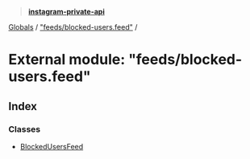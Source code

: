> **[instagram-private-api](../README.md)**

[Globals](../globals.md) / ["feeds/blocked-users.feed"](_feeds_blocked_users_feed_.md) /

# External module: "feeds/blocked-users.feed"

## Index

### Classes

* [BlockedUsersFeed](../classes/_feeds_blocked_users_feed_.blockedusersfeed.md)